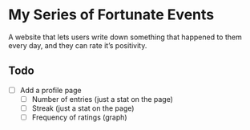 # My Series of Fortunate Events
A website that lets users write down something that happened to them every day, and they can rate it’s positivity.

## Todo
- [ ] Add a profile page
    - [ ] Number of entries (just a stat on the page)
    - [ ] Streak (just a stat on the page)
    - [ ] Frequency of ratings (graph)